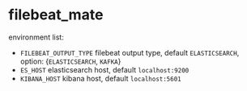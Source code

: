 # filebeat_mate

environment list:

- `FILEBEAT_OUTPUT_TYPE` filebeat output type, default `ELASTICSEARCH`, option: {`ELASTICSEARCH`, `KAFKA`}
- `ES_HOST` elasticsearch host, default `localhost:9200`
- `KIBANA_HOST` kibana host, default `localhost:5601`